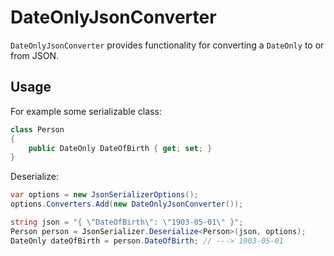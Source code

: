 # DateOnlyJsonConverter

`DateOnlyJsonConverter` provides functionality for converting a `DateOnly` to or from JSON.

## Usage

For example some serializable class:

```csharp
class Person
{
    public DateOnly DateOfBirth { get; set; }
}
```
Deserialize:

```csharp
var options = new JsonSerializerOptions();
options.Converters.Add(new DateOnlyJsonConverter());

string json = "{ \"DateOfBirth\": \"1903-05-01\" }";
Person person = JsonSerializer.Deserialize<Person>(json, options);
DateOnly dateOfBirth = person.DateOfBirth; // ---> 1903-05-01
```